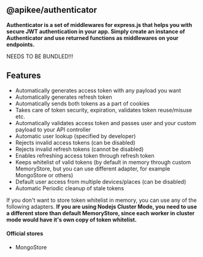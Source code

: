 ## @apikee/authenticator


**Authenticator is a set of middlewares for express.js that helps you with secure JWT authentication in your app. Simply create an instance of Authenticator and use returned functions as middlewares on your endpoints.**

NEEDS TO BE BUNDLED!!!

## Features
- Automatically generates access token with any payload you want
- Automatically generates refresh token
- Automatically sends both tokens as a part of cookies
- Takes care of token security, expiration, validates token reuse/misuse etc.
- Automatically validates access token and passes user and your custom payload to your API controller
- Automatic user lookup (specified by developer)
- Rejects invalid access tokens (can be disabled)
- Rejects invalid refresh tokens (cannot be disabled)
- Enables refreshing access token through refresh token
- Keeps whitelist of valid tokens (by default in memory through custom MemoryStore, but you can use different adapter, for example MongoStore or others)
- Default user access from multiple devices/places (can be disabled)
- Automatic Periodic cleanup of stale tokens


If you don't want to store token whitelist in memory, you can use any of the following adapters.
**If you are using Nodejs Cluster Mode, you need to use a different store than default MemoryStore, since each worker in cluster mode would have it's own copy of token whitelist.**

#### Official stores
- MongoStore
